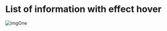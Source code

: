 # List of information with effect hover

![imgOne](https://github.com/giancarloGC/listUsers-hover/blob/master/doc/login.JPG)

 

